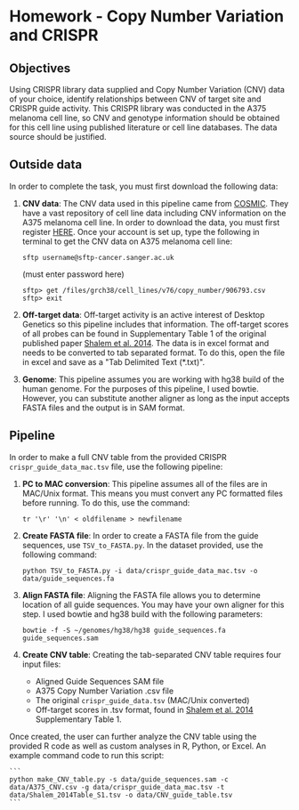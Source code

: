 # Homework - Copy Number Variation and CRISPR
## Objectives

Using CRISPR library data supplied and Copy Number Variation (CNV) data of your choice, identify relationships between CNV of target site and CRISPR guide activity. This CRISPR library was conducted in the A375 melanoma cell line, so CNV and genotype information should be obtained for this cell line using published literature or cell line databases. The data source should be justified.

## Outside data
In order to complete the task, you must first download the following data:

1. **CNV data**: The CNV data used in this pipeline came from [COSMIC](cancer.sanger.ac.uk). They have a vast repository of cell line data including CNV information on the A375 melanoma cell line. In order to download the data, you must first register [HERE](https://cancer.sanger.ac.uk/cosmic/register). Once your account is set up, type the following in terminal to get the CNV data on A375 melanoma cell line:

	```
	sftp username@sftp-cancer.sanger.ac.uk
	```
	(must enter password here)

	```
	sftp> get /files/grch38/cell_lines/v76/copy_number/906793.csv
	sftp> exit
	```

2. **Off-target data**: Off-target activity is an active interest of Desktop Genetics so this pipeline includes that information. The off-target scores of all probes can be found in Supplementary Table 1 of the original published paper [Shalem et al. 2014](http://www.ncbi.nlm.nih.gov/pubmed/24336571). The data is in excel format and needs to be converted to tab separated format. To do this, open the file in excel and save as a "Tab Delimited Text (*.txt)".

3. **Genome**: This pipeline assumes you are working with hg38 build of the human genome. For the purposes of this pipeline, I used bowtie. However, you can substitute another aligner as long as the input accepts FASTA files and the output is in SAM format.

## Pipeline
In order to make a full CNV table from the provided CRISPR `crispr_guide_data_mac.tsv` file, use the following pipeline:

1. **PC to MAC conversion**: This pipeline assumes all of the files are in MAC/Unix format. This means you must convert any PC formatted files before running. To do this, use the command:

	```
	tr '\r' '\n' < oldfilename > newfilename
	```

2. **Create FASTA file**: In order to create a FASTA file from the guide sequences, use `TSV_to_FASTA.py`. In the dataset provided, use the following command:

	```
	python TSV_to_FASTA.py -i data/crispr_guide_data_mac.tsv -o data/guide_sequences.fa
	```

3. **Align FASTA file**: Aligning the FASTA file allows you to determine location of all guide sequences. You may have your own aligner for this step. I used bowtie and hg38 build with the following parameters:

	```
	bowtie -f -S ~/genomes/hg38/hg38 guide_sequences.fa guide_sequences.sam
	```

4. **Create CNV table**: Creating the tab-separated CNV table requires four input files:

	* Aligned Guide Sequences SAM file
	* A375 Copy Number Variation .csv file
	* The original `crispr_guide_data.tsv` (MAC/Unix converted)
	* Off-target scores in .tsv format, found in [Shalem et al. 2014](http://www.ncbi.nlm.nih.gov/pubmed/24336571) Supplementary Table 1.

Once created, the user can further analyze the CNV table using the provided R code as well as custom analyses in R, Python, or Excel. An example command code to run this script: 

	```
	python make_CNV_table.py -s data/guide_sequences.sam -c data/A375_CNV.csv -g data/crispr_guide_data_mac.tsv -t data/Shalem_2014Table_S1.tsv -o data/CNV_guide_table.tsv 
	```

